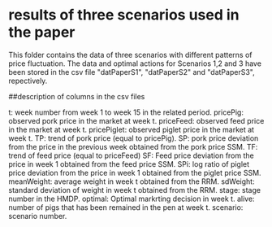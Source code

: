 # results of three scenarios used in the paper

This folder contains the data of three scenarios with different patterns of price fluctuation. The data and optimal actions for Scenarios 1,2 and 3 have been stored in the csv file "datPaperS1", "datPaperS2" and "datPaperS3", repectively.


##description of columns in the csv files

  t: week number from week 1 to week 15 in the related period.
  pricePig: observed pork price in the market at week t.
  priceFeed: observed feed price in the market at week t. 
  pricePiglet: observed piglet price in the market at week t.
  TP: trend of pork price (equal to pricePig).
  SP: pork price deviation from the price in the previous week obtained from
  the pork price SSM.
  TF: trend of feed price (equal to priceFeed)
  SF: Feed price deviation from the price in week 1 obtained from
  the feed price SSM.
  SPi: log ratio of piglet price deviation from the price in week 1 obtained
  from the piglet price SSM.
  meanWeight: average weight in week t obtained from the RRM.
  sdWeight: standard deviation of weight in week t obtained from the RRM.
  stage: stage number in the HMDP.
  optimal: Optimal markrting decision in week t.
  alive: number of pigs that has been remained in the pen at week t.
  scenario: scenario number.
  
